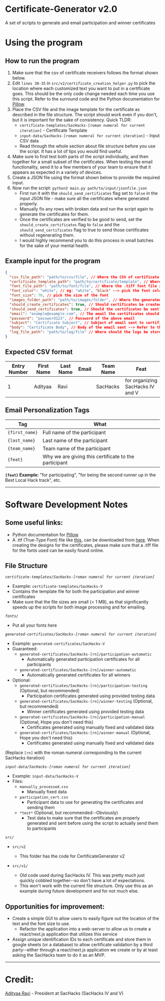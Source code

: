 # Certificate-Generator v2.0
A set of scripts to generate and email participation and winner certificates


# Using the program
## How to run the program
1. Make sure that the csv of certificate receivers follows the format shown below.
2. Edit `lines 30-35` in `src/v2/certificate_creation_helper.py` to pick the location where each customized text you want to put in a certificate goes. This should be the only code change needed each time you use this script. Refer to the surround code and the Python documentation for [Pillow](https://pillow.readthedocs.io/en/stable/).
3. Place the CSV file and the image template for the certificate as described in the file structure. The script should work even if you don't, but it is important for the sake of consistency. Quick TLDR:
      - `certificate-templates/SacHacks-[roman numeral for current iteration]` - Certificate Template
      - `input-data/SacHacks-[roman numeral for current iteration]` - Input CSV data
      - Read through the whole section about file structure before you use the script. It has a lot of tips you would find useful.
4. Make sure to first test both parts of the script individually, and then together for a small subset of the certificates. When testing the email functionality, send it to a few members of your team to ensure that it appears as expected in a variety of devices.
5. Create a JSON file using the format shown below to provide the required input. 
6. Now run the script: `python3 main.py path/to/input/jsonfile.json`
     - First run it with the `should_send_certificates` flag set to `false` in the input JSON file - make sure all the certificates where generated properly.
     - Manually fix any rows with broken data and run the script again to generate the certificates for them.
     - Once the certificates are verified to be good to send, set the `should_create_certificates` flag to `false` and the `should_send_certificates` flag to true to send those certificates without regenerating them.
     - I would highly recommend you to do this process in small batches for the sake of your mental health.  


## Example input for the program
```json
{
  "csv_file_path": "path/to/csv/file", // Where the CSV of certificate receivers is
  "certificate_template_path": "path/to/certificate/template", // Where the certificate template is
  "font_file_path": "path/to/font/file", // Where the .tiff font file is
  "font_color": "white", // eg: "white", "black" --> pick the font color
  "font_size": 70, // pick the size of the font
  "images_folder_path": "path/to/images/folder", // Where the generated certificates should be stored
  "should_create_certificates": true, // Should certificates be created? Set to false if the certificates have already been made.
  "should_send_certificates": true, // Should the certificates be sent? Set to false if you only want the certificates to be created and not sent to anyone yet.
  "email": "example@example.com", // The email the certificates should be sent from
  "password": "password123", // Password of the above email
  "subject": "Certificate Subject", // Subject of email sent to certificate receivers
  "body": "Certificate Body", // Body of the email sent --> Refer to the Email Personalization Tags section below for more info.
  "log_file_path": "path/to/log/file" // Where should the logs be stored?
}
```

## Expected CSV format
Entry Number | First Name | Last Name | Email | Team Name | Feat |
|   ------   |    ---     |    ---    |   --  |    ---    |  --  |
1            | Adityaa    | Ravi      |       | SacHacks  | for organizing SacHacks IV and V     

## Email Personalization Tags

Tag                   | What
-----------------     | ------------------                       
`{first_name}`        | Full name of the participant
`{last_name}`         | Last name of the participant
`{team_name}`         | Team name of the participant
`{feat}`              | Why we are giving this certificate to the participant 
 
**`{feat}` Example:**
"for participating", "for being the second runner up in the Best Local Hack track", etc.

-------------------------------------------------------------------------------------------

# Software Development Notes


## Some useful links:
- Python documentation for [Pillow](https://pillow.readthedocs.io/en/stable/)
- A .ttf (True-Type Font) file like [this](/font), can be downloaded from [here](https://www.google.com/search?q=download+.ttf+fonts). When creating the designs for the certificates, please make sure that a .tiff file for the fonts used can be easily found online.
  

## File Structure

*`certificate-templates/SacHacks-[roman numeral for current iteration]`*
- Example: `certificate-templates/SacHacks-V`
- Contains the template file for both the participation and winner certificates
- Make sure that the file sizes are small (< 1 MB), as that significantly speeds up the scripts for both image processing and for emailing.

*`fonts/`*
- Put all your fonts here


*`generated-certificates/SacHacks-[roman numeral for current iteration]`*
- Example: `generated-certificates/SacHacks-V`
- Guaranteed:
  - `generated-certificates/SacHacks-[rn]/participation-automatic`
    - Automatically generated participation certificates for all participants
  - `generated-certificates/SacHacks-[rn]/winner-automatic`
    - Automatically generated certificates for all winners
- Optional:
  - `generated-certificates/SacHacks-[rn]/participation-testing` (Optional, but recommended)
    - Participation certificates generated using provided testing data
  - `generated-certificates/SacHacks-[rn]/winner-testing` (Optional, but recommended)
    - Winner certificates generated using provided testing data 
  - `generated-certificates/SacHacks-[rn]/participation-manual` (Optional, Hope you don't need this)
    - Certificates generated using manually fixed and validated data
  - `generated-certificates/SacHacks-[rn]/winner-manual` (Optional, Hope you don't need this)
    - Certificates generated using manually fixed and validated data

(Replace `[rn]` with the roman numeral corresponding to the current SacHacks iteration)


*`input-data/SacHacks-[roman numeral for current iteration]`*
- Example: `input-data/SacHacks-V`
- Files:
  - `manually_processed.csv`
    - Manually fixed data
  - `participation_cert.csv`
    - Participant data to use for generating the certificates and sending them
  - `*test*` (Optional, but recommended--Obviously)
    - Test data to make sure that the certificates are properly generated and sent before using the script to actually send them to participants


*`src/`*
- `src/v2`
  - This folder has the code for CertificateGenerator v2

- `src/v1/`
  - Old code used during SacHacks IV. This was pretty much just quickly cobbled together--so don't have a lot of expectations.
  - This won't work with the current file structure. Only use this as an example during future development and for not much else.  


## Opportunities for improvement:
- Create a simple GUI to allow users to easily figure out the location of the text and the font size to use.
  - Refactor the application into a web-server to allow us to create a react/next.js application that utilizes this service 
- Assign unique identification IDs to each certificate and store them in google sheets (or a database) to allow certificate validation by a third party--either through a react/next.js application we create or by at least asking the SacHacks team to do it as an MVP.

-------------------------------------------------------------------------------------------
# Credit:
[Adityaa Ravi](https://github.com/adityaaravi) - President at SacHacks (SacHacks IV and V)   
